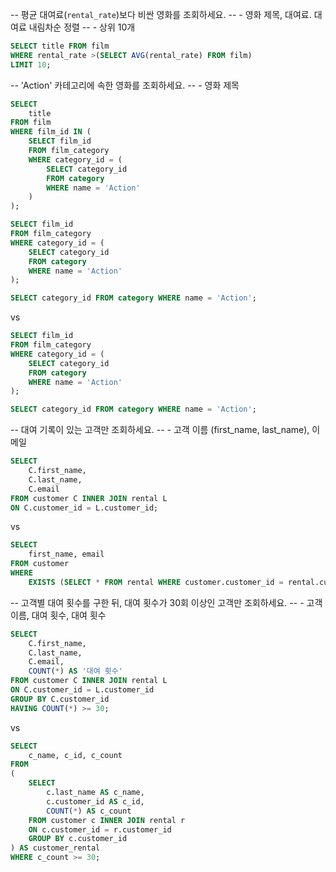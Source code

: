 -- 평균 대여료(`rental_rate`)보다 비싼 영화를 조회하세요.
-- - 영화 제목, 대여료. 대여료 내림차순 정렬
-- - 상위 10개
```sql
SELECT title FROM film
WHERE rental_rate >(SELECT AVG(rental_rate) FROM film)
LIMIT 10;
```
-- 'Action' 카테고리에 속한 영화를 조회하세요.
-- - 영화 제목

```sql
SELECT 
	title
FROM film
WHERE film_id IN (
	SELECT film_id 
	FROM film_category 
	WHERE category_id = (
		SELECT category_id 
		FROM category 
		WHERE name = 'Action'
	)
);

SELECT film_id 
FROM film_category 
WHERE category_id = (
	SELECT category_id 
    FROM category 
    WHERE name = 'Action'
);

SELECT category_id FROM category WHERE name = 'Action';
```
vs
```sql
SELECT film_id 
FROM film_category 
WHERE category_id = (
	SELECT category_id 
    FROM category 
    WHERE name = 'Action'
);

SELECT category_id FROM category WHERE name = 'Action';
```

-- 대여 기록이 있는 고객만 조회하세요.
-- - 고객 이름 (first_name, last_name), 이메일
```sql
SELECT
	C.first_name,
	C.last_name,
	C.email
FROM customer C INNER JOIN rental L
ON C.customer_id = L.customer_id;
```
vs
```sql
SELECT
	first_name, email
FROM customer
WHERE
	EXISTS (SELECT * FROM rental WHERE customer.customer_id = rental.customer_id);
```

-- 고객별 대여 횟수를 구한 뒤, 대여 횟수가 30회 이상인 고객만 조회하세요.
-- - 고객 이름, 대여 횟수, 대여 횟수 


```sql
SELECT
	C.first_name,
	C.last_name,
	C.email,
	COUNT(*) AS '대여 횟수'
FROM customer C INNER JOIN rental L
ON C.customer_id = L.customer_id
GROUP BY C.customer_id
HAVING COUNT(*) >= 30;
```

vs
```sql
SELECT
	c_name, c_id, c_count
FROM
(
	SELECT
		c.last_name AS c_name,
		c.customer_id AS c_id,
		COUNT(*) AS c_count
	FROM customer c INNER JOIN rental r
	ON c.customer_id = r.customer_id
	GROUP BY c.customer_id
) AS customer_rental
WHERE c_count >= 30;
```